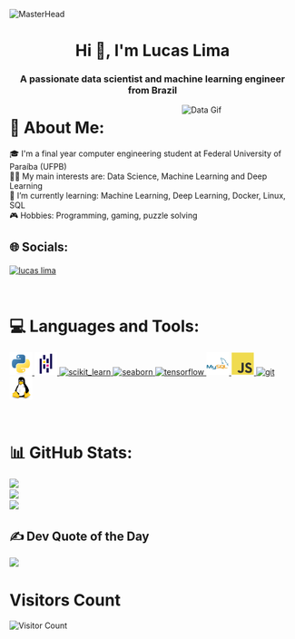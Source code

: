 ![MasterHead](https://frogdesign.nyc3.cdn.digitaloceanspaces.com/wp-content/uploads/2020/08/04192430/AI_designing-with-data.gif)
<h1 align="center">Hi 👋, I'm Lucas Lima</h1>
<h3 align="center">A passionate data scientist and machine learning engineer from Brazil</h3>
<img align="right" alt="Data Gif" width="200" src="https://media0.giphy.com/media/vgd2aXjyeUkgUTnfjg/200w.gif?cid=6c09b952k0w3vcxfyxo7h8jiwk3zke9lehl90pwe1kerdrgw&ep=v1_gifs_search&rid=200w.gif&ct=g" alt="">

# 💫 About Me:
🎓 I'm a final year computer engineering student at Federal University of Paraíba (UFPB)<br>👨‍💻 My main interests are: Data Science, Machine Learning and Deep Learning<br>🌱 I’m currently learning: Machine Learning, Deep Learning, Docker, Linux, SQL<br>🎮 Hobbies: Programming, gaming, puzzle solving



## 🌐 Socials:
<p align="left">
<a href="https://www.linkedin.com/in/lucas-lima-a64564269/" target="blank"><img align="center" src="https://raw.githubusercontent.com/rahuldkjain/github-profile-readme-generator/master/src/images/icons/Social/linked-in-alt.svg" alt="lucas lima" height="30" width="40" /></a>
</p>
<br />

# 💻 Languages and Tools:
<p align="left">

<a href="https://www.python.org" target="_blank" rel="noreferrer"> <img src="https://raw.githubusercontent.com/devicons/devicon/master/icons/python/python-original.svg" alt="python" width="40" height="40"/> </a>
<a href="https://pandas.pydata.org/" target="_blank" rel="noreferrer"> <img src="https://raw.githubusercontent.com/devicons/devicon/2ae2a900d2f041da66e950e4d48052658d850630/icons/pandas/pandas-original.svg" alt="pandas" width="40" height="40"/> </a>
<a href="https://scikit-learn.org/" target="_blank" rel="noreferrer"> <img src="https://upload.wikimedia.org/wikipedia/commons/0/05/Scikit_learn_logo_small.svg" alt="scikit_learn" width="40" height="40"/> </a>
<a href="https://seaborn.pydata.org/" target="_blank" rel="noreferrer"> <img src="https://seaborn.pydata.org/_images/logo-mark-lightbg.svg" alt="seaborn" width="40" height="40"/> </a> <a href="https://www.tensorflow.org" target="_blank" rel="noreferrer"> <img src="https://www.vectorlogo.zone/logos/tensorflow/tensorflow-icon.svg" alt="tensorflow" width="40" height="40"/> </a>
<a href="https://www.mysql.com/" target="_blank" rel="noreferrer"> <img src="https://raw.githubusercontent.com/devicons/devicon/master/icons/mysql/mysql-original-wordmark.svg" alt="mysql" width="40" height="40"/> </a>
<a href="https://developer.mozilla.org/en-US/docs/Web/JavaScript" target="_blank" rel="noreferrer"> <img src="https://raw.githubusercontent.com/devicons/devicon/master/icons/javascript/javascript-original.svg" alt="javascript" width="40" height="40"/> </a>
<a href="https://git-scm.com/" target="_blank" rel="noreferrer"> <img src="https://www.vectorlogo.zone/logos/git-scm/git-scm-icon.svg" alt="git" width="40" height="40"/> </a> 
<a href="https://www.linux.org/" target="_blank" rel="noreferrer"> <img src="https://raw.githubusercontent.com/devicons/devicon/master/icons/linux/linux-original.svg" alt="linux" width="40" height="40"/> </a>

</p>

<br />

# 📊 GitHub Stats:
![](https://github-readme-stats.vercel.app/api?username=lucaslimaa007&theme=nord&hide_border=false&include_all_commits=false&count_private=false)<br/>
![](https://github-readme-streak-stats.herokuapp.com/?user=lucaslimaa007&theme=nord&hide_border=false)<br/>
![](https://github-readme-stats.vercel.app/api/top-langs/?username=lucaslimaa007&theme=nord&hide_border=false&include_all_commits=false&count_private=false&layout=compact)

## ✍️ Dev Quote of the Day
![](https://quotes-github-readme.vercel.app/api?type=horizontal&theme=dark)

# Visitors Count
![Visitor Count](https://profile-counter.glitch.me/{lucaslimaa007}/count.svg)
